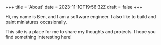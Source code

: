 +++
title = 'About'
date = 2023-11-10T19:56:32Z
draft = false
+++

Hi, my name is Ben, and I am a software engineer. I also like to build and paint miniatures occasionally.

This site is a place for me to share my thoughts and projects. I hope you find something interesting here!